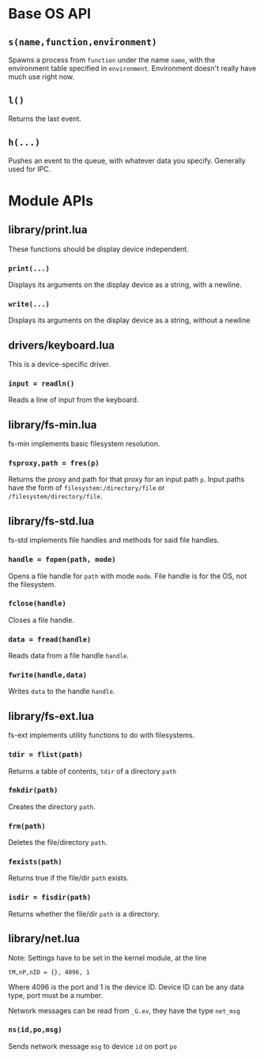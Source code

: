 # Base OS API
## `s(name,function,environment)`
Spawns a process from `function` under the name `name`, with the environment table specified in `environment`. Environment doesn't really have much use right now.

## `l() `
Returns the last event.

## `h(...)`
Pushes an event to the queue, with whatever data you specify. Generally used for IPC.
# Module APIs
## library/print.lua
These functions should be display device independent.
### `print(...)`
Displays its arguments on the display device as a string, with a newline.
### `write(...)`
Displays its arguments on the display device as a string, without a newline
## drivers/keyboard.lua
This is a device-specific driver.
### `input = readln()`
Reads a line of input from the keyboard.
## library/fs-min.lua
fs-min implements basic filesystem resolution.
### `fsproxy,path = fres(p)`
Returns the proxy and path for that proxy for an input path `p`. Input paths have the form of `filesystem:/directory/file` or `/filesystem/directory/file`.
## library/fs-std.lua
fs-std implements file handles and methods for said file handles.
### `handle = fopen(path, mode)`
Opens a file handle for `path` with mode `mode`. File handle is for the OS, not the filesystem.
### `fclose(handle)`
Closes a file handle.
### `data = fread(handle)`
Reads data from a file handle `handle`.
### `fwrite(handle,data)`
Writes `data` to the handle `handle`.
## library/fs-ext.lua
fs-ext implements utility functions to do with filesystems.
### `tdir = flist(path)`
Returns a table of contents, `tdir` of a directory `path`
### `fmkdir(path)`
Creates the directory `path`.
### `frm(path)`
Deletes the file/directory `path`.
### `fexists(path)`
Returns true if the file/dir `path` exists.
### `isdir = fisdir(path)`
Returns whether the file/dir `path` is a directory.
## library/net.lua
Note: Settings have to be set in the kernel module, at the line
```
tM,nP,nID = {}, 4096, 1
```
Where 4096 is the port and 1 is the device ID. Device ID can be any data type, port must be a number.

Network messages can be read from `_G.ev`, they have the type `net_msg`
### `ns(id,po,msg)`
Sends network message `msg` to device `id` on port `po`

